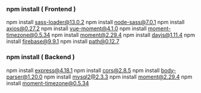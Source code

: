 ### npm install ( Frontend )
npm install sass-loader@13.0.2
npm install node-sass@7.0.1
npm install axios@0.27.2
npm install vue-moment@4.1.0
npm install moment-timezone@0.5.34
npm install moment@2.29.4
npm install dayjs@1.11.4
npm install firebase@9.9.1
npm install path@0.12.7


### npm install ( Backend )
npm install express@4.18.1
npm install cors@2.8.5
npm install body-parser@1.20.0
npm install mysql2@2.3.3
npm install moment@2.29.4
npm install moment-timezone@0.5.34
